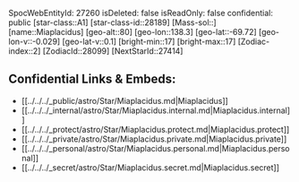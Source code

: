 ﻿---
location: [-69.72,-138.3,80]
type: Star
tags:
- astro/Star

---
SpocWebEntityId: 27260
isDeleted: false
isReadOnly: false
confidential: public
[star-class::A1]
[star-class-id::28189]
[Mass-sol::]
[name::Miaplacidus]
[geo-alt::80]
[geo-lon::138.3]
[geo-lat::-69.72]
[geo-lon-v::-0.029]
[geo-lat-v::0.1]
[bright-min::17]
[bright-max::17]
[Zodiac-index::2]
[ZodiacId::28099]
[NextStarId::27414]



## Confidential Links & Embeds: 
- [[../../../_public/astro/Star/Miaplacidus.md|Miaplacidus]] 
- [[../../../_internal/astro/Star/Miaplacidus.internal.md|Miaplacidus.internal]] 
- [[../../../_protect/astro/Star/Miaplacidus.protect.md|Miaplacidus.protect]] 
- [[../../../_private/astro/Star/Miaplacidus.private.md|Miaplacidus.private]] 
- [[../../../_personal/astro/Star/Miaplacidus.personal.md|Miaplacidus.personal]] 
- [[../../../_secret/astro/Star/Miaplacidus.secret.md|Miaplacidus.secret]] 
